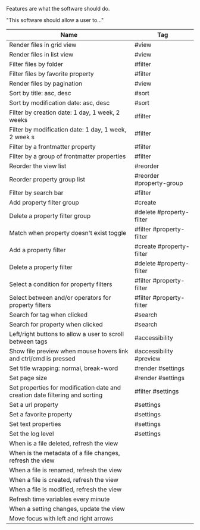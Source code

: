 Features are what the software should do.

"This software should allow a user to..."

| Name                                                                         | Tag                      |
| ---------------------------------------------------------------------------- | ------------------------ |
| Render files in grid view                                                    | #view                    |
| Render files in list view                                                    | #view                    |
| Filter files by folder                                                       | #filter                  |
| Filter files by favorite property                                            | #filter                  |
| Render files by pagination                                                   | #view                    |
| Sort by title: asc, desc                                                     | #sort                    |
| Sort by modification date: asc, desc                                         | #sort                    |
| Filter by creation date: 1 day, 1 week, 2 weeks                              | #filter                  |
| Filter by modification date: 1 day, 1 week, 2 week s                         | #filter                  |
| Filter by a frontmatter property                                             | #filter                  |
| Filter by a group of frontmatter properties                                  | #filter                  |
| Reorder the view list                                                        | #reorder                 |
| Reorder property group list                                                  | #reorder #property-group |
| Filter by search bar                                                         | #filter                  |
| Add property filter group                                                    | #create                  |
| Delete a property filter group                                               | #delete #property-filter |
| Match when property doesn't exist toggle                                     | #filter #property-filter |
| Add a property filter                                                        | #create #property-filter |
| Delete a property filter                                                     | #delete #property-filter |
| Select a condition for property filters                                      | #filter #property-filter |
| Select between and/or operators for property filters                         | #filter #property-filter |
| Search for tag when clicked                                                  | #search                  |
| Search for property when clicked                                             | #search                  |
| Left/right buttons to allow a user to scroll between tags                    | #accessibility           |
| Show file preview when mouse hovers link and ctrl/cmd is pressed             | #accessibility #preview  |
| Set title wrapping: normal, break-word                                       | #render #settings        |
| Set page size                                                                | #render #settings        |
| Set properties for modification date and creation date filtering and sorting | #filter #settings        |
| Set a url property                                                           | #settings                |
| Set a favorite property                                                      | #settings                |
| Set text properties                                                          | #settings                |
| Set the log level                                                            | #settings                |
| When is a file deleted, refresh the view                                     |                          |
| When is the metadata of a file changes, refresh the view                     |                          |
| When a file is renamed, refresh the view                                     |                          |
| When a file is created, refresh the view                                     |                          |
| When a file is modified, refresh the view                                    |                          |
| Refresh time variables every minute                                          |                          |
| When a setting changes, update the view                                      |                          |
| Move focus with left and right arrows                                        |                          |
